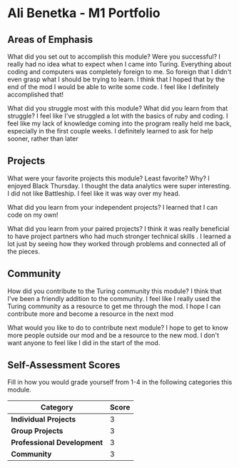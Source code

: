 # Ali Benetka - M1 Portfolio

## Areas of Emphasis

What did you set out to accomplish this module? Were you successful?
I really had no idea what to expect when I came into Turing. Everything about coding and computers was completely foreign to me.  So foreign that I didn't even grasp what I should be trying to learn. I think that I hoped that by the end of the mod I would be able to write some code. I feel like I definitely accomplished that!

What did you struggle most with this module? What did you learn from that struggle?
I feel like I've struggled a lot with the basics of ruby and coding.  I feel like my lack of knowledge coming into the program really held me back, especially in the first couple weeks.  I definitely learned to ask for help sooner, rather than later

## Projects

What were your favorite projects this module? Least favorite? Why?
I enjoyed Black Thursday.  I thought the data analytics were super interesting.  I did not like Battleship. I feel like it was way over my head.

What did you learn from your independent projects?
I learned that I can code on my own!

What did you learn from your paired projects?
I think it was really beneficial to have project partners who had much stronger technical skills . I learned a lot just by seeing how they worked through problems and connected all of the pieces.

## Community

How did you contribute to the Turing community this module?
I think that I've been a friendly addition to the community.  I feel like I really used the Turing community as a resource to get me through the mod.  I hope I can contribute more and become a resource in the next mod

What would you like to do to contribute next module?
I hope to get to know more people outside our mod and be a resource to the new mod.  I don't want anyone to feel like I did in the start of the mod.
## Self-Assessment Scores

Fill in how you would grade yourself from 1-4 in the following categories this module.

| Category                     | Score |
| -----------------------------| ----- |
| **Individual Projects**      |   3   |
| **Group Projects**           |   3   |
| **Professional Development** |   3   |
| **Community**                |   3   |
